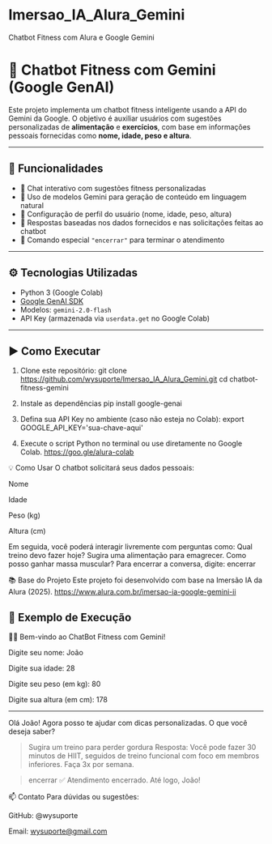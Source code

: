 # Imersao_IA_Alura_Gemini
Chatbot Fitness com Alura e Google Gemini

# 🤖 Chatbot Fitness com Gemini (Google GenAI)

Este projeto implementa um chatbot fitness inteligente usando a API do Gemini da Google. O objetivo é auxiliar usuários com sugestões personalizadas de **alimentação** e **exercícios**, com base em informações pessoais fornecidas como **nome, idade, peso e altura**.

---

## 📌 Funcionalidades

- 🔹 Chat interativo com sugestões fitness personalizadas
- 🔹 Uso de modelos Gemini para geração de conteúdo em linguagem natural
- 🔹 Configuração de perfil do usuário (nome, idade, peso, altura)
- 🔹 Respostas baseadas nos dados fornecidos e nas solicitações feitas ao chatbot
- 🔹 Comando especial `"encerrar"` para terminar o atendimento

---

## ⚙️ Tecnologias Utilizadas

- Python 3 (Google Colab)
- [Google GenAI SDK](https://ai.google.dev/)
- Modelos: `gemini-2.0-flash`
- API Key (armazenada via `userdata.get` no Google Colab)

---

## ▶️ Como Executar

1. Clone este repositório:
git clone https://github.com/wysuporte/Imersao_IA_Alura_Gemini.git
cd chatbot-fitness-gemini

3. Instale as dependências
pip install google-genai

4. Defina sua API Key no ambiente (caso não esteja no Colab):
export GOOGLE_API_KEY='sua-chave-aqui'

5. Execute o script Python no terminal ou use diretamente no Google Colab.
https://goo.gle/alura-colab

💡 Como Usar
O chatbot solicitará seus dados pessoais:

Nome

Idade

Peso (kg)

Altura (cm)

Em seguida, você poderá interagir livremente com perguntas como:
Qual treino devo fazer hoje?
Sugira uma alimentação para emagrecer.
Como posso ganhar massa muscular?
Para encerrar a conversa, digite:
encerrar

📚 Base do Projeto
Este projeto foi desenvolvido com base na Imersão IA da Alura (2025).
https://www.alura.com.br/imersao-ia-google-gemini-ii

📸 Exemplo de Execução
--
🏋️‍♀️ Bem-vindo ao ChatBot Fitness com Gemini!

Digite seu nome: João

Digite sua idade: 28

Digite seu peso (em kg): 80

Digite sua altura (em cm): 178

---

Olá João! Agora posso te ajudar com dicas personalizadas. O que você deseja saber?

> Sugira um treino para perder gordura
Resposta: Você pode fazer 30 minutos de HIIT, seguidos de treino funcional com foco em membros inferiores. Faça 3x por semana.

> encerrar
✅ Atendimento encerrado. Até logo, João!


📫 Contato
Para dúvidas ou sugestões:

GitHub: @wysuporte

Email: wysuporte@gmail.com


